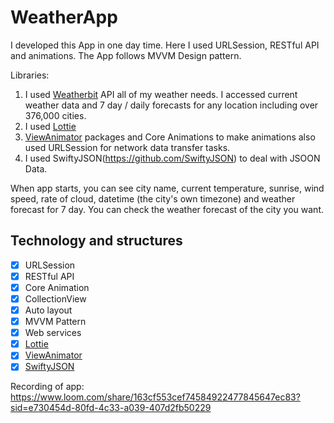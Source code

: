 # WeatherApp

I developed this App in one day time.
Here I used URLSession, RESTful API and animations.
The App follows MVVM Design pattern.

Libraries:
1. I used [Weatherbit](https://www.weatherbit.io/) API all of my weather needs. I accessed current weather data  and 7 day / daily forecasts for any location including over 376,000 cities. 
2. I used [Lottie](https://github.com/airbnb/lottie-android)
3. [ViewAnimator](https://github.com/marcosgriselli/ViewAnimator) packages and Core Animations to make animations also used URLSession for network data transfer tasks. 
4. I used SwiftyJSON(https://github.com/SwiftyJSON) to deal with JSOON Data.

When app starts, you can see city name, current temperature, sunrise, wind speed, rate of cloud, datetime (the city's own timezone) and weather forecast for 7 day. You can check the weather forecast of the city you want.


## Technology and structures
- [x] URLSession
- [X] RESTful API
- [x] Core Animation
- [x] CollectionView 
- [x] Auto layout
- [x] MVVM Pattern
- [x] Web services
- [x] [Lottie](https://github.com/airbnb/lottie-android)
- [x] [ViewAnimator](https://github.com/marcosgriselli/ViewAnimator)
- [x] [SwiftyJSON](https://github.com/SwiftyJSON)

Recording of app:
https://www.loom.com/share/163cf553cef74584922477845647ec83?sid=e730454d-80fd-4c33-a039-407d2fb50229


